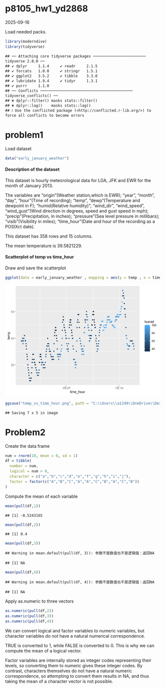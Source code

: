 p8105_hw1_yd2868
================
2025-09-16

Load needed packs.

``` r
library(moderndive)
library(tidyverse)
```

    ## ── Attaching core tidyverse packages ──────────────────────── tidyverse 2.0.0 ──
    ## ✔ dplyr     1.1.4     ✔ readr     2.1.5
    ## ✔ forcats   1.0.0     ✔ stringr   1.5.1
    ## ✔ ggplot2   3.5.2     ✔ tibble    3.3.0
    ## ✔ lubridate 1.9.4     ✔ tidyr     1.3.1
    ## ✔ purrr     1.1.0     
    ## ── Conflicts ────────────────────────────────────────── tidyverse_conflicts() ──
    ## ✖ dplyr::filter() masks stats::filter()
    ## ✖ dplyr::lag()    masks stats::lag()
    ## ℹ Use the conflicted package (<http://conflicted.r-lib.org/>) to force all conflicts to become errors

# problem1

Load dataset

``` r
data("early_january_weather")
```

#### Description of the dataset

This dataset is hourly meteorological data for LGA, JFK and EWR for the
month of January 2013.

The variables are “origin”(Weather station,which is EWR); “year”,
“month”, “day”, “hour”(Time of recording); “temp”, “dewp”(Temperature
and dewpoint in F); “humid(Relative humidity)”; “wind_dir”,
“wind_speed”, “wind_gust”(Wind direction in degrees, speed and gust
speed in mph); “precip”(Precipitation, in inches); “pressure”(Sea level
pressure in millibars); “visib”(Visibility in miles); “time_hour”(Date
and hour of the recording as a POSIXct date).

This dataset has 358 rows and 15 columns.

The mean temperature is 39.5821229.

#### Scatterplot of temp vs time_hour

Draw and save the scatterplot

``` r
ggplot(data = early_january_weather , mapping = aes(y = temp , x = time_hour , color = humid)) + geom_point()
```

![](p8105_hw1_yd2868_files/figure-gfm/unnamed-chunk-3-1.png)<!-- -->

``` r
ggsave("temp_vs_time_hour.png", path = "C:\\Users\\a1249\\OneDrive\\Desktop\\R homework\\p8105_hw1_yd2868")
```

    ## Saving 7 x 5 in image

# Problem2

Create the data frame

``` r
num = rnorm(10, mean = 0, sd = 1)
df = tibble(
  number = num,
  logical = num > 0,
  character = c("a","b","c","d","e","f","g","h","i","j"),
  factor = factor(c("A","B","C","A","A","C","B","A","C","B"))
)
```

Compute the mean of each variable

``` r
mean(pull(df,1))
```

    ## [1] -0.5243165

``` r
mean(pull(df,2))
```

    ## [1] 0.4

``` r
mean(pull(df,3))
```

    ## Warning in mean.default(pull(df, 3)): 参数不是数值也不是逻辑值：返回NA

    ## [1] NA

``` r
mean(pull(df,4))
```

    ## Warning in mean.default(pull(df, 4)): 参数不是数值也不是逻辑值：返回NA

    ## [1] NA

Apply as.numeric to three vectors

``` r
as.numeric(pull(df,2))
as.numeric(pull(df,3))
as.numeric(pull(df,4))
```

We can convert logical and factor variables to numeric variables, but
character variables do not have a natural numerical correspondence.

TRUE is converted to 1, while FALSE is converted to 0. This is why we
can compute the mean of a logical vector.

Factor variables are internally stored as integer codes representing
their levels, so converting them to numeric gives these integer codes.
By contrast, characters themselves do not have a natural numeric
correspondence, so attempting to convert them results in NA, and thus
taking the mean of a character vector is not possible.
